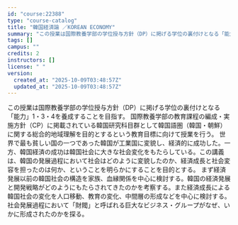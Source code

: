 ```yaml
---
id: "course:22388"
type: "course-catalog"
title: "韓国経済論 ／KOREAN ECONOMY"
summary: "この授業は国際教養学部の学位授与方針（DP）に掲げる学位の裏付けとなる「能力」1・3・4を養成することを目指す。 国際教養学部の教育課程の編成・実施方針（CP）に掲載されている韓国研究科目群として韓国語圏（韓国・朝鮮）に関する総合的地域理解…"
tags: []
campus: ""
credits: 2
instructors: []
license: " "
version:
  created_at: "2025-10-09T03:48:57Z"
  updated_at: "2025-10-09T03:48:57Z"
---
```


この授業は国際教養学部の学位授与方針（DP）に掲げる学位の裏付けとなる「能力」1・3・4を養成することを目指す。 国際教養学部の教育課程の編成・実施方針（CP）に掲載されている韓国研究科目群として韓国語圏（韓国・朝鮮）に関する総合的地域理解を目的とするという教育目標に向けて授業を行う。 世界で最も貧しい国の一つであった韓国が工業国に変貌し、経済的に成功した。一方、韓国経済の成功は韓国社会に大きな社会変化をもたらしている。この講義は、韓国の発展過程において社会はどのように変貌したのか、経済成長と社会変容を担ったのは何か、ということを明らかにすることを目的とする。 まず経済発展以前の韓国社会の構造を家族、血縁関係を中心に検討する。韓国の経済発展と開発戦略がどのようにもたらされてきたのかを考察する。また経済成長による韓国社会の変化を人口移動、教育の変化、中間層の形成などを中心に検討する。社会発展過程において「財閥」と呼ばれる巨大なビジネス・グループがなぜ、いかに形成されたのかを探る。
